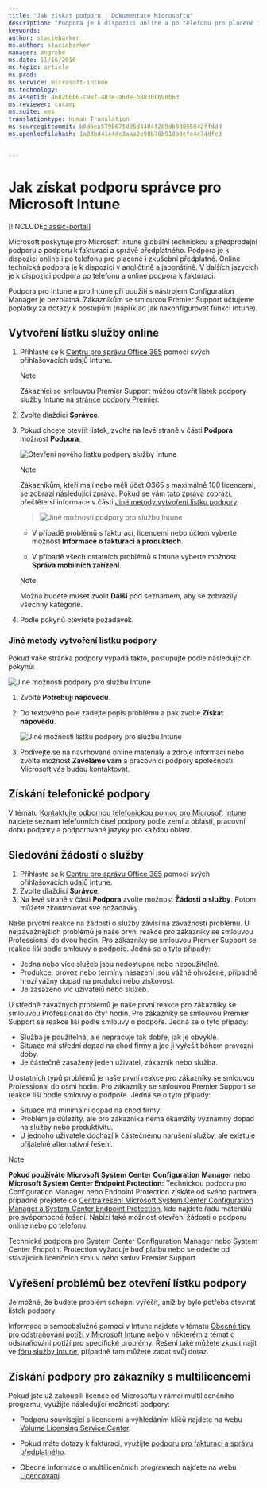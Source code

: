 ```yaml
---
title: "Jak získat podporu | Dokumentace Microsoftu"
description: "Podpora je k dispozici online a po telefonu pro placené i zkušební předplatné."
keywords: 
author: staciebarker
ms.author: staciebarker
manager: angrobe
ms.date: 11/16/2016
ms.topic: article
ms.prod: 
ms.service: microsoft-intune
ms.technology: 
ms.assetid: 4682b6b6-c9ef-483e-a6de-b8830cb98b63
ms.reviewer: cacamp
ms.suite: ems
translationtype: Human Translation
ms.sourcegitcommit: b6d5ea579b675d85d4404f289db83055642ffddd
ms.openlocfilehash: 1a83bd41e4dc3aaa2e98b78b918b0cfe4c74dfe3


---
```


# <a name="how-to-get-admin-support-for-microsoft-intune"></a>Jak získat podporu správce pro Microsoft Intune

[!INCLUDE[classic-portal](../includes/classic-portal.md)]

Microsoft poskytuje pro Microsoft Intune globální technickou a předprodejní podporu a podporu k fakturaci a správě předplatného. Podpora je k dispozici online i po telefonu pro placené i zkušební předplatné. Online technická podpora je k dispozici v angličtině a japonštině. V dalších jazycích je k dispozici podpora po telefonu a online podpora k fakturaci.

Podpora pro Intune a pro Intune při použití s nástrojem Configuration Manager je bezplatná. Zákazníkům se smlouvou Premier Support účtujeme poplatky za dotazy k postupům (například jak nakonfigurovat funkci Intune).

## <a name="create-an-online-service-ticket"></a>Vytvoření lístku služby online

1.  Přihlaste se k [Centru pro správu Office 365](https://portal.office.com) pomocí svých přihlašovacích údajů Intune.
    >[!NOTE]
    >
    >Zákazníci se smlouvou Premier Support můžou otevřít lístek podpory služby Intune na [stránce podpory Premier](https://support.microsoft.com/en-us/premier/contacts).

2.  Zvolte dlaždici **Správce**.
3.  Pokud chcete otevřít lístek, zvolte na levé straně v části **Podpora** možnost **Podpora**.

    ![Otevření nového lístku podpory služby Intune](../media/support-open-ticket.png)

    >[!NOTE]
    >  Zákazníkům, kteří mají nebo měli účet O365 s maximálně 100 licencemi, se zobrazí následující zpráva. Pokud se vám tato zpráva zobrazí, přečtěte si informace v části [Jiné metody vytvoření lístku podpory](#create-a-support-ticket-with-alternate-methods).

    > ![Jiné možnosti podpory pro službu Intune](../media/alternate-support-ui.png)

    -   V případě problémů s fakturací, licencemi nebo účtem vyberte možnost **Informace o fakturaci a produktech**.

    -   V případě všech ostatních problémů s Intune vyberte možnost **Správa mobilních zařízení**.

    > [!NOTE]
    > Možná budete muset zvolit **Další** pod seznamem, aby se zobrazily všechny kategorie.

3.  Podle pokynů otevřete požadavek.

### <a name="create-a-support-ticket-with-alternate-methods"></a>Jiné metody vytvoření lístku podpory

Pokud vaše stránka podpory vypadá takto, postupujte podle následujících pokynů:

![Jiné možnosti podpory pro službu Intune](../media/alternate-support-ui.png)


1. Zvolte **Potřebuji nápovědu**.
2. Do textového pole zadejte popis problému a pak zvolte **Získat nápovědu**.

    ![Jiné možnosti lístku podpory pro službu Intune](../media/support-need-help.png)

3. Podívejte se na navrhované online materiály a zdroje informací nebo zvolte možnost **Zavoláme vám** a pracovníci podpory společnosti Microsoft vás budou kontaktovat.

## <a name="get-phone-support"></a>Získání telefonické podpory
V tématu [Kontaktujte odbornou telefonickou pomoc pro Microsoft Intune](contact-assisted-phone-support-for-microsoft-intune.md) najdete seznam telefonních čísel podpory podle zemí a oblastí, pracovní dobu podpory a podporované jazyky pro každou oblast.

## <a name="track-your-service-requests"></a>Sledování žádostí o služby
1.  Přihlaste se k [Centru pro správu Office 365](https://portal.office.com) pomocí svých přihlašovacích údajů Intune.
2.  Zvolte dlaždici **Správce**.
3.  Na levé straně v části **Podpora** zvolte možnost **Žádosti o služby**. Potom můžete zkontrolovat své požadavky.

Naše prvotní reakce na žádosti o služby závisí na závažnosti problému. U nejzávažnějších problémů je naše první reakce pro zákazníky se smlouvou Professional do dvou hodin. Pro zákazníky se smlouvou Premier Support se reakce liší podle smlouvy o podpoře. Jedná se o tyto případy:

- Jedna nebo více služeb jsou nedostupné nebo nepoužitelné.
- Produkce, provoz nebo termíny nasazení jsou vážně ohrožené, případně hrozí vážný dopad na produkci nebo ziskovost.
- Je zasaženo víc uživatelů nebo služeb.

U středně závažných problémů je naše první reakce pro zákazníky se smlouvou Professional do čtyř hodin. Pro zákazníky se smlouvou Premier Support se reakce liší podle smlouvy o podpoře.  Jedná se o tyto případy:

- Služba je použitelná, ale nepracuje tak dobře, jak je obvyklé.
- Situace má střední dopad na chod firmy a jde ji vyřešit během provozní doby.
- Je částečně zasažený jeden uživatel, zákazník nebo služba.

U ostatních typů problémů je naše první reakce pro zákazníky se smlouvou Professional do osmi hodin. Pro zákazníky se smlouvou Premier Support se reakce liší podle smlouvy o podpoře.  Jedná se o tyto případy:

- Situace má minimální dopad na chod firmy.
- Problém je důležitý, ale pro zákazníka nemá okamžitý významný dopad na služby nebo produktivitu.
- U jednoho uživatele dochází k částečnému narušení služby, ale existuje přijatelné alternativní řešení.

> [!NOTE]
> **Pokud používáte Microsoft System Center Configuration Manager** nebo **Microsoft System Center Endpoint Protection:** Technickou podporu pro Configuration Manager nebo Endpoint Protection získáte od svého partnera, případně přejděte do [Centra řešení Microsoft System Center Configuration Manager a System Center Endpoint Protection](http://www.microsoft.com/en-us/server-cloud/products/system-center-2012-r2/resources.aspx), kde najdete řadu materiálů pro svépomocné řešení. Nabízí také možnost otevření žádosti o podporu online nebo po telefonu.
>
> Technická podpora pro System Center Configuration Manager nebo System Center Endpoint Protection vyžaduje buď platbu nebo se odečte od stávajících licenčních smluv nebo smluv Premier Support.

## <a name="resolve-issues-without-opening-a-support-ticket"></a>Vyřešení problémů bez otevření lístku podpory

Je možné, že budete problém schopni vyřešit, aniž by bylo potřeba otevírat lístek podpory.

Informace o samoobslužné pomoci v Intune najdete v tématu [Obecné tipy pro odstraňování potíží v Microsoft Intune](general-troubleshooting-tips-for-microsoft-intune.md) nebo v některém z témat o odstraňování potíží pro specifické problémy. Řešení také můžete zkusit najít ve [fóru služby Intune](https://social.technet.microsoft.com/Forums/en-US/home?forum=microsoftintuneprod), případně tam můžete zadat svůj dotaz.

## <a name="find-support-for-volume-licensing"></a>Získání podpory pro zákazníky s multilicencemi
Pokud jste už zakoupili licence od Microsoftu v rámci multilicenčního programu, využijte následující možnosti podpory:

-   Podporu související s licencemi a vyhledáním klíčů najdete na webu [Volume Licensing Service Center](http://go.microsoft.com/fwlink/p/?LinkID=282016).

-   Pokud máte dotazy k fakturaci, využijte [podporu pro fakturaci a správu předplatného](http://support.microsoft.com/oas/default.aspx?prid=15371).

-   Obecné informace o multilicenčních programech najdete na webu [Licencování](http://go.microsoft.com/fwlink/p/?LinkID=282015).



<!--HONumber=Dec16_HO2-->


